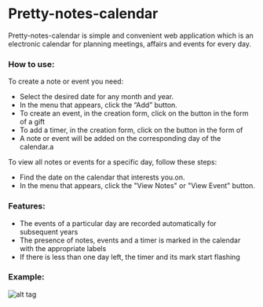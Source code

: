 # Pretty-notes-calendar

Pretty-notes-calendar is simple and convenient web application which is an electronic calendar for planning meetings, affairs and events for every day.

### How to use:

To create a note or event you need:

  - Select the desired date for any month and year.
  - In the menu that appears, click the “Add” button.
  - To create an event, in the creation form, click on the button in the form of a gift
  - To add a timer, in the creation form, click on the button in the form of
  - A note or event will be added on the corresponding day of the calendar.a 
 
To view all notes or events for a specific day, follow these steps:

  - Find the date on the calendar that interests you.on.
  - In the menu that appears, click the "View Notes" or "View Event" button.

### Features:

  - The events of a particular day are recorded automatically for subsequent years
  - The presence of notes, events and a timer is marked in the calendar with the appropriate labels
  - If there is less than one day left, the timer and its mark start flashing
  
### Example:
  
![alt tag](https://github.com/Aleonira/pretty-notes-calendar/blob/342985e18d7d2a37eec8f6cd069bf898bac801c0/%D0%A1%D0%BD%D0%B8%D0%BC%D0%BE%D0%BA.JPG)
